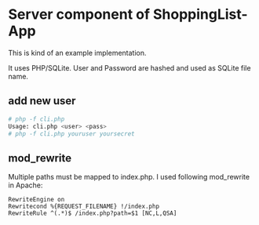 # Server component of ShoppingList-App
This is kind of an example implementation.

It uses PHP/SQLite. User and Password are hashed and used as SQLite file name.

## add new user
```bash
# php -f cli.php
Usage: cli.php <user> <pass>
# php -f cli.php youruser yoursecret
```

## mod_rewrite
Multiple paths must be mapped to index.php. I used following mod_rewrite in Apache:
```
RewriteEngine on
Rewritecond %{REQUEST_FILENAME} !/index.php
RewriteRule ^(.*)$ /index.php?path=$1 [NC,L,QSA]
```
